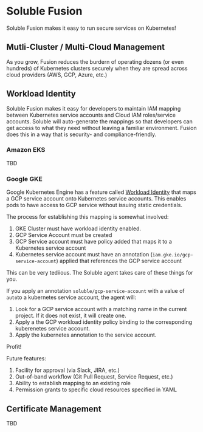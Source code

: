 # Soluble Fusion

Soluble Fusion makes it easy to run secure services on Kubernetes!

## Mutli-Cluster / Multi-Cloud Management

As you grow, Fusion reduces the burdern of operating dozens (or even hundreds) of Kubernetes clusters securely when they are spread across cloud providers (AWS, GCP, Azure, etc.)


## Workload Identity

Soluble Fusion makes it easy for developers to maintain IAM mapping between Kubernetes service accounts and Cloud IAM roles/service accounts.  Soluble
will auto-generate the mappings so that developers can get access to what they need without leaving a familiar environment.  Fusion does this in a way that is
security- and compliance-friendly.

### Amazon EKS

TBD

### Google GKE

Google Kubernetes Engine has a feature called [Workload Identity](https://cloud.google.com/kubernetes-engine/docs/how-to/workload-identity) that maps a GCP service account onto Kubernetes service accounts.  This enables pods to have access to GCP service without issuing static credentials.

The process for establishing this mapping is somewhat involved:

1. GKE Cluster must have workload identity enabled.
2. GCP Service Account must be created
3. GCP Service account must have policy added that maps it to a Kubernetes service account
4. Kubernetes service account must have an annotation (`iam.gke.io/gcp-service-account`) applied that references the GCP service account

This can be very tediious.  The Soluble agent takes care of these things for you.

If you apply an annotation `soluble/gcp-service-account` with a value of `auto`to a kubernetes service account, the agent will:

1. Look for a GCP service account with a matching name in the current project.  If it does not exist, it will create one.
2. Apply a the GCP workload identity policy binding to the corresponding kuberenetes service account.
3. Apply the kubernetes annotation to the service account.

Profit!

Future features:

1. Facility for approval (via Slack, JIRA, etc.)
2. Out-of-band workflow (Git Pull Request, Service Request, etc.)
2. Ability to establish mapping to an existing role
2. Permission grants to specific cloud resources specified in YAML

## Certificate Management

TBD
